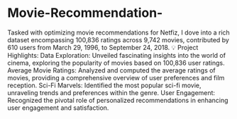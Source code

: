 # Movie-Recommendation-

Tasked with optimizing movie recommendations for Netfiz, I dove into a rich dataset encompassing 100,836 ratings across 9,742 movies, contributed by 610 users from March 29, 1996, to September 24, 2018.
💡 Project Highlights:
Data Exploration: Unveiled fascinating insights into the world of cinema, exploring the popularity of movies based on 100,836 user ratings.
Average Movie Ratings: Analyzed and computed the average ratings of movies, providing a comprehensive overview of user preferences and film reception.
Sci-Fi Marvels: Identified the most popular sci-fi movie, unraveling trends and preferences within the genre.
User Engagement: Recognized the pivotal role of personalized recommendations in enhancing user engagement and satisfaction.

